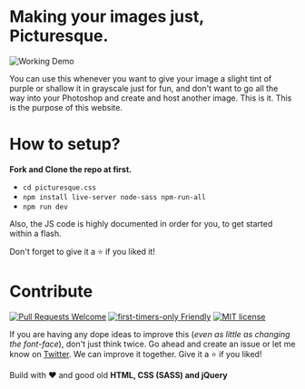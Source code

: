 # Making your images just, Picturesque.

![Working Demo](https://i.imgur.com/bz8kVBq.png)


You can use this whenever you want to give your image a slight tint of purple or shallow it in grayscale just for fun, and don't want to go all the way into your Photoshop and create and host another image. This is it. This is the purpose of this website. 


# How to setup?

**Fork and Clone the repo at first.** 

- `cd picturesque.css`
- `npm install live-server node-sass npm-run-all`
- `npm run dev`


Also, the JS code is highly documented in order for you, to get started within a flash.

Don't forget to give it a :star: if you liked it!

# Contribute

[![Pull Requests Welcome](https://img.shields.io/badge/PRs-welcome-brightgreen.svg?style=flat)](http://makeapullrequest.com)
[![first-timers-only Friendly](https://img.shields.io/badge/first--timers--only-friendly-blue.svg)](http://www.firsttimersonly.com/)
[![MIT license](https://img.shields.io/badge/License-MIT-blue.svg)](https://lbesson.mit-license.org/)

If you are having any dope ideas to improve this (*even as little as changing the font-face*), don't just think twice. Go ahead and create an issue or let me know on [Twitter](https://twitter.com/heytulsiprasad). We can improve it together. Give it a :star: if you liked!

Build with :heart: and good old **HTML, CSS (SASS) and jQuery**

